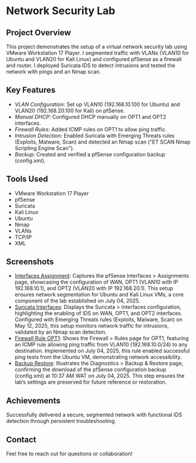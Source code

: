 # Network Security Lab

## Project Overview
This project demonstrates the setup of a virtual network security lab using VMware Workstation 17 Player. I segmented traffic with VLANs (VLAN10 for Ubuntu and VLAN20 for Kali Linux) and configured pfSense as a firewall and router. I deployed Suricata IDS to detect intrusions and tested the network with pings and an Nmap scan.

## Key Features
- *VLAN Configuration*: Set up VLAN10 (192.168.10.100 for Ubuntu) and VLAN20 (192.168.20.100 for Kali) on pfSense.
- *Manual DHCP*: Configured DHCP manually on OPT1 and OPT2 interfaces.
- *Firewall Rules*: Added ICMP rules on OPT1 to allow ping traffic.
- *Intrusion Detection*: Enabled Suricata with Emerging Threats rules (Exploits, Malware, Scan) and detected an Nmap scan ("ET SCAN Nmap Scripting Engine Scan").
- *Backup*: Created and verified a pfSense configuration backup (config.xml).

## Tools Used
- VMware Workstation 17 Player
- pfSense
- Suricata
- Kali Linux
- Ubuntu
- Nmap
- VLANs
- TCP/IP
- XML

## Screenshots
- [Interfaces Assignment](pfSense_Interfaces_Phone.jpg): Captures the pfSense Interfaces > Assignments page, showcasing the configuration of WAN, OPT1 (VLAN10 with IP 192.168.10.1), and OPT2 (VLAN20 with IP 192.168.20.1). This setup ensures network segmentation for Ubuntu and Kali Linux VMs, a core component of the lab established on July 04, 2025.
- [Suricata Interfaces](pfSense_Suricata_Interfaces_Phone.jpg): Displays the Suricata > Interfaces configuration, highlighting the enabling of IDS on WAN, OPT1, and OPT2 interfaces. Configured with Emerging Threats rules (Exploits, Malware, Scan) on May 12, 2025, this setup monitors network traffic for intrusions, validated by an Nmap scan detection.
- [Firewall Rule OPT1](pfSense_Firewall_OPT1_Phone.jpg): Shows the Firewall > Rules page for OPT1, featuring an ICMP rule allowing ping traffic from VLAN10 (192.168.10.0/24) to any destination. Implemented on July 04, 2025, this rule enabled successful ping tests from the Ubuntu VM, demonstrating network accessibility.
- [Backup Restore](pfSense_Backup_Phone.jpg): Illustrates the Diagnostics > Backup & Restore page, confirming the download of the pfSense configuration backup (config.xml) at 10:37 AM WAT on July 04, 2025. This step ensures the lab’s settings are preserved for future reference or restoration.

## Achievements
Successfully delivered a secure, segmented network with functional IDS detection through persistent troubleshooting.

## Contact
Feel free to reach out for questions or collaboration!
